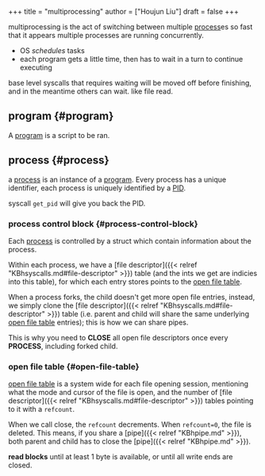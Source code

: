 +++
title = "multiprocessing"
author = ["Houjun Liu"]
draft = false
+++

multiprocessing is the act of switching between multiple [process](#process)es so fast that it appears multiple processes are running concurrently.

-   OS _schedules_ tasks
-   each program gets a little time, then has to wait in a turn to continue executing

base level syscalls that requires waiting will be moved off before finishing, and in the meantime others can wait. like file read.


## program {#program}

A [program](#program) is a script to be ran.


## process {#process}

a [process](#process) is an instance of a [program](#program). Every process has a unique identifier, each process is uniquely identified by a [PID](#process).

syscall `get_pid` will give you back the PID.


### process control block {#process-control-block}

Each [process](#process) is controlled by a struct which contain information about the process.

Within each process, we have a [file descriptor]({{< relref "KBhsyscalls.md#file-descriptor" >}}) table (and the ints we get are indicies into this table), for which each entry stores points to the [open file table](#open-file-table).

When a process forks, the child doesn't get more open file entries, instead, we simply clone the [file descriptor]({{< relref "KBhsyscalls.md#file-descriptor" >}}) table (i.e. parent and child will share the same underlying [open file table](#open-file-table) entries); this is how we can share pipes.

This is why you need to **CLOSE** all open file descriptors once every **PROCESS**, including forked child.


### open file table {#open-file-table}

[open file table](#open-file-table) is a system wide for each file opening session, mentioning what the mode and cursor of the file is open, and the number of [file descriptor]({{< relref "KBhsyscalls.md#file-descriptor" >}}) tables pointing to it with a `refcount`.

When we call close, the `refcount` decrements. When `refcount=0`, the file is deleted. This means, if you share a [pipe]({{< relref "KBhpipe.md" >}}), both parent and child has to close the [pipe]({{< relref "KBhpipe.md" >}}).

**read blocks** until at least 1 byte is available, or until all write ends are closed.
